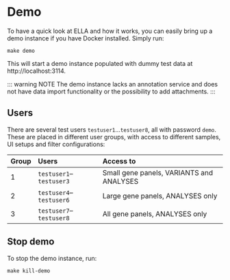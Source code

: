 # Demo

To have a quick look at ELLA and how it works, you can easily bring up a demo instance if you have Docker installed. Simply run:

```
make demo
```

This will start a demo instance populated with dummy test data at http://localhost:3114. 

::: warning NOTE
The demo instance lacks an annotation service and does not have data import functionality or the possibility to add attachments. 
:::

## Users 

There are several test users `testuser1`...`testuser8`, all with password `demo`. These are placed in different user groups, with access to different samples, UI setups and filter configurations: 

Group   |   Users   |   Access to
:---    |   :---   |    :---
1   |   `testuser1`–`testuser3` |   Small gene panels, VARIANTS and ANALYSES
2   |   `testuser4`–`testuser6` |   Large gene panels, ANALYSES only
3   |   `testuser7`–`testuser8` |   All gene panels, ANALYSES only

## Stop demo

To stop the demo instance, run:

```
make kill-demo
```

